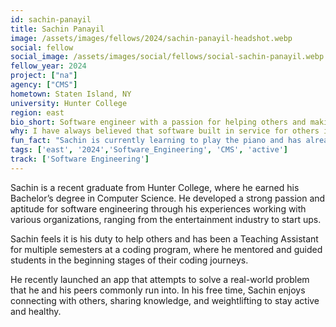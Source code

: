 ```yaml
---
id: sachin-panayil
title: Sachin Panayil
image: /assets/images/fellows/2024/sachin-panayil-headshot.webp
social: fellow
social_image: /assets/images/social/fellows/social-sachin-panayil.webp
fellow_year: 2024
project: ["na"]
agency: ["CMS"]
hometown: Staten Island, NY
university: Hunter College
region: east
bio_short: Software engineer with a passion for helping others and making a meaningful impact
why: I have always believed that software built in service for others is key to moving forward in today’s modern world. USDC is the perfect opportunity to do just that by combining my passion for software engineering with my desire to make a meaningful impact.
fun_fact: "Sachin is currently learning to play the piano and has already learned Gymnopédie No.1 by Erik Satie."
tags: ['east', '2024','Software_Engineering', 'CMS', 'active']
track: ['Software Engineering']
---
```


Sachin is a recent graduate from Hunter College, where he earned his Bachelor’s degree in Computer Science. He developed a strong passion and aptitude for software engineering through his experiences working with various organizations, ranging from the entertainment industry to start ups. 

Sachin feels it is his duty to help others and has been a Teaching Assistant for multiple semesters at a coding program, where he mentored and guided students in the beginning stages of their coding journeys. 

He recently launched an app that attempts to solve a real-world problem that he and his peers commonly run into. In his free time, Sachin enjoys connecting with others, sharing knowledge, and weightlifting to stay active and healthy.
